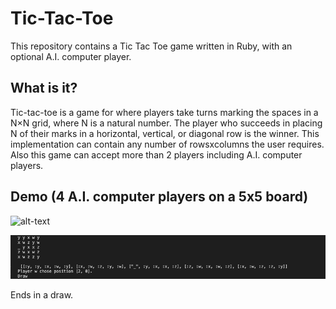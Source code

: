 # Tic-Tac-Toe
This repository contains a Tic Tac Toe game written in Ruby, with an optional A.I. computer player.

## What is it?
Tic-tac-toe is a game for where players take turns marking the spaces in a N×N grid, where N is a natural number. The player who succeeds in placing N of their marks in a horizontal, vertical, or diagonal row is the winner. This implementation can contain any number of rowsxcolumns the user requires. Also this game can accept more than 2 players including A.I. computer players.

## Demo (4 A.I. computer players on a 5x5 board)
![alt-text](https://media.giphy.com/media/Sr3LBhy05LYMCsszu3/giphy.gif)

![alt-text](https://github.com/ranveer4744/Tic-Tac-Toe/blob/master/screenshot_tic.png)

Ends in a draw.
